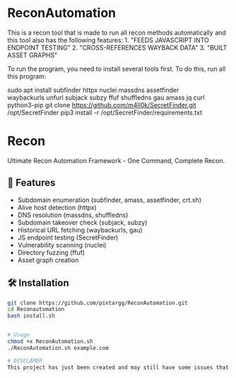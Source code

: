 # ReconAutomation
This is a recon tool that is made to run all recon methods automatically and this tool also has the following features: 1. "FEEDS JAVASCRIPT INTO ENDPOINT TESTING" 2. "CROSS-REFERENCES WAYBACK DATA" 3. "BUILT ASSET GRAPHS"

To run the program, you need to install several tools first. To do this, run all this program: 

sudo apt install subfinder httpx nuclei massdns assetfinder \
waybackurls unfurl subjack subzy ffuf shuffledns gau amass jq curl python3-pip
git clone https://github.com/m4ll0k/SecretFinder.git /opt/SecretFinder
pip3 install -r /opt/SecretFinder/requirements.txt

# Recon

Ultimate Recon Automation Framework - One Command, Complete Recon.

## 🚀 Features
- Subdomain enumeration (subfinder, amass, assetfinder, crt.sh)
- Alive host detection (httpx)
- DNS resolution (massdns, shuffledns)
- Subdomain takeover check (subjack, subzy)
- Historical URL fetching (waybackurls, gau)
- JS endpoint testing (SecretFinder)
- Vulnerability scanning (nuclei)
- Directory fuzzing (ffuf)
- Asset graph creation

## 🛠️ Installation
```bash
git clone https://github.com/pintargg/ReconAutomation.git
cd Reconautomation
bash install.sh


# Usage
chmod +x ReconAutomation.sh
./ReconAutomation.sh example.com

# DISCLAMER
This project has just been created and may still have some issues that need to be fixed, so it is still alpha.
